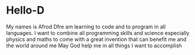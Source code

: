 # Hello-D
My names is Afrod Dfre am learning to code and to program in all languages.
I want to combine all programming skills and science especially physics and maths to come with a great invention that can benefit me and the world around me 
May God help me in all things I want to accomplish
